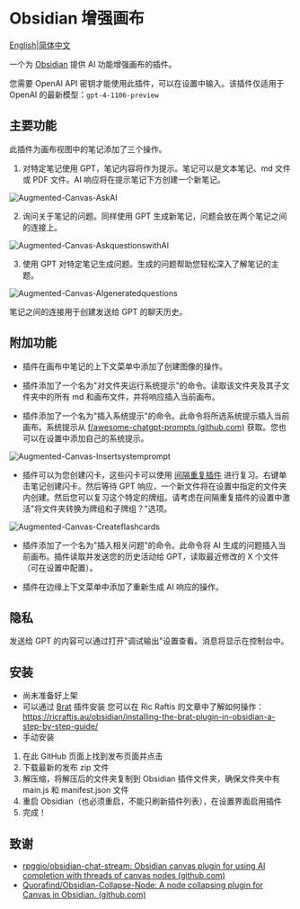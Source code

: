 # Obsidian 增强画布

[English](./README.md)|[简体中文](./README.zh-CN.md)

一个为 [Obsidian](https://obsidian.md) 提供 AI 功能增强画布的插件。

您需要 OpenAI API 密钥才能使用此插件，可以在设置中输入。该插件仅适用于 OpenAI 的最新模型：`gpt-4-1106-preview`

## 主要功能

此插件为画布视图中的笔记添加了三个操作。

1. 对特定笔记使用 GPT，笔记内容将作为提示。笔记可以是文本笔记、md 文件或 PDF 文件。AI 响应将在提示笔记下方创建一个新笔记。

![Augmented-Canvas-AskAI](./assets/AugmentedCanvas-AskAI.gif)

2. 询问关于笔记的问题。同样使用 GPT 生成新笔记，问题会放在两个笔记之间的连接上。

![Augmented-Canvas-AskquestionswithAI](./assets/AugmentedCanvas-AskquestionwithAI.gif)

3. 使用 GPT 对特定笔记生成问题。生成的问题帮助您轻松深入了解笔记的主题。

![Augmented-Canvas-AIgeneratedquestions](./assets/AugmentedCanvas-AIgeneratedquestions.gif)

笔记之间的连接用于创建发送给 GPT 的聊天历史。

## 附加功能

- 插件在画布中笔记的上下文菜单中添加了创建图像的操作。

- 插件添加了一个名为"对文件夹运行系统提示"的命令。读取该文件夹及其子文件夹中的所有 md 和画布文件，并将响应插入当前画布。

- 插件添加了一个名为"插入系统提示"的命令。此命令将所选系统提示插入当前画布。系统提示从 [f/awesome-chatgpt-prompts (github.com)](https://github.com/f/awesome-chatgpt-prompts) 获取。您也可以在设置中添加自己的系统提示。

![Augmented-Canvas-Insertsystemprompt](./assets/AugmentedCanvas-Insertsystemprompt.gif)

- 插件可以为您创建闪卡，这些闪卡可以使用 [间隔重复插件](https://github.com/st3v3nmw/obsidian-spaced-repetition) 进行复习。右键单击笔记创建闪卡。然后等待 GPT 响应，一个新文件将在设置中指定的文件夹内创建。然后您可以复习这个特定的牌组。请考虑在间隔重复插件的设置中激活"将文件夹转换为牌组和子牌组？"选项。

![Augmented-Canvas-Createflashcards](./assets/AugmentedCanvas-Createflashcards.gif)

- 插件添加了一个名为"插入相关问题"的命令。此命令将 AI 生成的问题插入当前画布。插件读取并发送您的历史活动给 GPT，读取最近修改的 X 个文件（可在设置中配置）。

- 插件在边缘上下文菜单中添加了重新生成 AI 响应的操作。

## 隐私

发送给 GPT 的内容可以通过打开"调试输出"设置查看。消息将显示在控制台中。

## 安装

- 尚未准备好上架
- 可以通过 [Brat](https://github.com/TfTHacker/obsidian42-brat) 插件安装
  您可以在 Ric Raftis 的文章中了解如何操作：https://ricraftis.au/obsidian/installing-the-brat-plugin-in-obsidian-a-step-by-step-guide/
- 手动安装

1. 在此 GitHub 页面上找到发布页面并点击
2. 下载最新的发布 zip 文件
3. 解压缩，将解压后的文件夹复制到 Obsidian 插件文件夹，确保文件夹中有 main.js 和 manifest.json 文件
4. 重启 Obsidian（也必须重启，不能只刷新插件列表），在设置界面启用插件
5. 完成！

## 致谢

- [rpggio/obsidian-chat-stream: Obsidian canvas plugin for using AI completion with threads of canvas nodes (github.com)](https://github.com/rpggio/obsidian-chat-stream)
- [Quorafind/Obsidian-Collapse-Node: A node collapsing plugin for Canvas in Obsidian. (github.com)](https://github.com/quorafind/obsidian-collapse-node)

